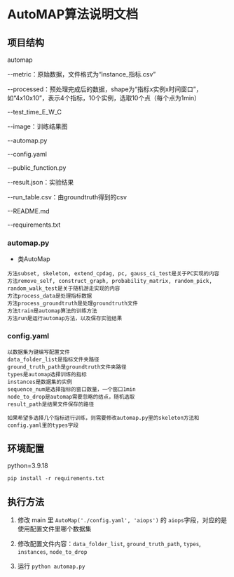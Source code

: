 # AutoMAP算法说明文档

## 项目结构

automap

--metric：原始数据，文件格式为“instance_指标.csv”

--processed：预处理完成后的数据，shape为“指标x实例x时间窗口”，如“4x10x10”，表示4个指标，10个实例，选取10个点（每个点为1min）

--test_time_E_W_C

--image：训练结果图

--automap.py

--config.yaml

--public_function.py

--result.json：实验结果

--run_table.csv：由groundtruth得到的csv

--README.md

--requirements.txt

### automap.py

- 类AutoMap

```
方法subset, skeleton, extend_cpdag, pc, gauss_ci_test是关于PC实现的内容
方法remove_self, construct_graph, probability_matrix, random_pick, random_walk_test是关于随机游走实现的内容
方法process_data是处理指标数据
方法process_groundtruth是处理groundtruth文件
方法train是automap算法的训练方法
方法run是运行automap方法，以及保存实验结果
```

### config.yaml

```
以数据集为键编写配置文件
data_folder_list是指标文件夹路径
ground_truth_path是groundtruth文件夹路径
types是automap选择训练的指标
instances是数据集的实例
sequence_num是选择指标的窗口数量，一个窗口1min
node_to_drop是automap需要忽略的结点，随机选取
result_path是结果文件保存的路径
```

```
如果希望多选择几个指标进行训练，则需要修改automap.py里的skeleton方法和config.yaml里的types字段
```

## 环境配置

python=3.9.18

```
pip install -r requirements.txt
```

## 执行方法

1. 修改 main 里 `AutoMap('./config.yaml', 'aiops')` 的 `aiops`字段，对应的是使用配置文件里哪个数据集

2. 修改配置文件内容：`data_folder_list`, `ground_truth_path`, `types`, `instances`, `node_to_drop`

3. 运行 `python automap.py`